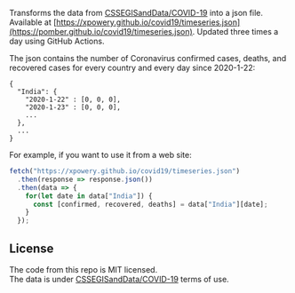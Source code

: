 Transforms the data from [CSSEGISandData/COVID-19](https://github.com/CSSEGISandData/COVID-19) into a json file. Available at [https://xpowery.github.io/covid19/timeseries.json](https://pomber.github.io/covid19/timeseries.json). Updated three times a day using GitHub Actions.

The json contains the number of Coronavirus confirmed cases, deaths, and recovered cases for every country and every day since 2020-1-22:

```
{
  "India": {
    "2020-1-22" : [0, 0, 0],
    "2020-1-23" : [0, 0, 0],
    ...
  },
  ...
}
```

For example, if you want to use it from a web site:

```js
fetch("https://xpowery.github.io/covid19/timeseries.json")
  .then(response => response.json())
  .then(data => {
    for(let date in data["India"]) {
      const [confirmed, recovered, deaths] = data["India"][date];
    }
  });
```


## License

The code from this repo is MIT licensed.  
The data is under [CSSEGISandData/COVID-19](https://github.com/CSSEGISandData/COVID-19/) terms of use.
